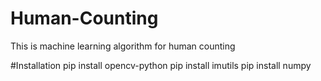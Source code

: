 # Human-Counting
This is machine learning algorithm for human counting

#Installation
pip install opencv-python
pip install imutils
pip install numpy
